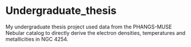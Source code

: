# Undergraduate_thesis
My undergraduate thesis project used data from the PHANGS-MUSE Nebular catalog to directly derive the electron densities, temperatures and metallicities in NGC 4254.
